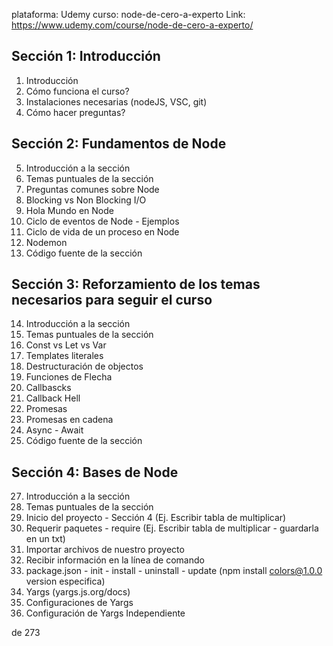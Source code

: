 plataforma: Udemy
curso: node-de-cero-a-experto
Link: https://www.udemy.com/course/node-de-cero-a-experto/

## Sección 1: Introducción
1. Introducción
2. Cómo funciona el curso?
3. Instalaciones necesarias (nodeJS, VSC, git)
4. Cómo hacer preguntas?

## Sección 2: Fundamentos de Node
5. Introducción a la sección
6. Temas puntuales de la sección
7. Preguntas comunes sobre Node
8. Blocking vs Non Blocking I/O
9. Hola Mundo en Node
10. Ciclo de eventos de Node - Ejemplos
11. Ciclo de vida de un proceso en Node
12. Nodemon
13. Código fuente de la sección

## Sección 3: Reforzamiento de los temas necesarios para seguir el curso
14. Introducción a la sección
15. Temas puntuales de la sección
16. Const vs Let vs Var
17. Templates literales
18. Destructuración de objectos
19. Funciones de Flecha
20. Callbascks
21. Callback Hell
23. Promesas
24. Promesas en cadena
25. Async - Await
26. Código fuente de la sección

## Sección 4: Bases de Node
27. Introducción a la sección
28. Temas puntuales de la sección
29. Inicio del proyecto - Sección 4 (Ej. Escribir tabla de multiplicar)
30. Requerir paquetes - require (Ej. Escribir tabla de multiplicar - guardarla en un txt)
31. Importar archivos de nuestro proyecto
32. Recibir información en la línea de comando
33. package.json - init - install - uninstall - update (npm install colors@1.0.0 version especifica)
34. Yargs (yargs.js.org/docs)
35. Configuraciones de Yargs
36. Configuración de Yargs Independiente

de 273